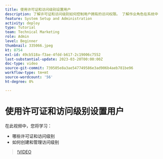 ```yaml
---
title: 使用许可证和访问级别设置用户
description: 了解许可证和访问级别如何控制用户拥有的访问权限。 了解作业角色在系统中的使用方式。
feature: System Setup and Administration
activity: deploy
type: Tutorial
team: Technical Marketing
role: Admin
level: Beginner
thumbnail: 335066.jpeg
kt: 8754
exl-id: 49cb518a-f3ae-4fdd-b617-2c19006c7552
last-substantial-update: 2023-03-20T00:00:00Z
doc-type: video
source-git-commit: 739505e8a3ae547749586e3ad906b4aeb781be96
workflow-type: tm+mt
source-wordcount: '56'
ht-degree: 0%

---
```


# 使用许可证和访问级别设置用户

在此视频中，您将学习：

* 哪些许可证和访问级别
* 如何创建和管理访问级别

>[!VIDEO](https://video.tv.adobe.com/v/335066/?quality=12)
